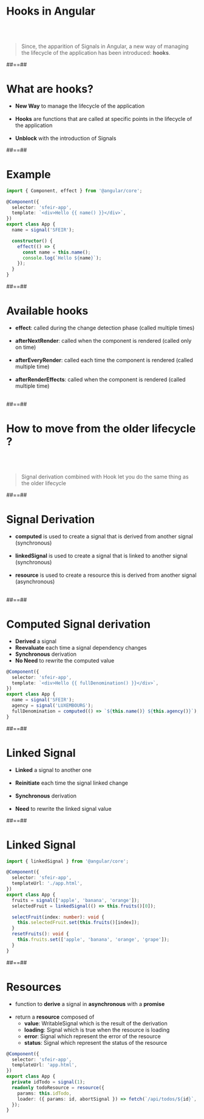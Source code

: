 # Hooks in Angular

<br/><br/>

> Since, the apparition of Signals in Angular, a new way of managing the lifecycle of the application has been introduced: **hooks**.

##==##

# What are hooks?

- **New Way** to manage the lifecycle of the application <br/><br/>
- **Hooks** are functions that are called at specific points in the lifecycle of the application <br/><br/>
- **Unblock** with the introduction of Signals

##==##

<!-- .slide: class="with-code max-height inconsolata"-->

# Example

```typescript
import { Component, effect } from '@angular/core';

@Component({
  selector: 'sfeir-app',
  template: `<div>Hello {{ name() }}</div>`,
})
export class App {
  name = signal('SFEIR');

  constructor() {
    effect(() => {
      const name = this.name();
      console.log(`Hello ${name}`);
    });
  }
}
```

<!-- .element: class="big-code"-->

##==##

# Available hooks

- **effect**: called during the change detection phase (called multiple times) <br/><br/>
- **afterNextRender**: called when the component is rendered (called only on time) <br/><br/>
- **afterEveryRender**: called each time the component is rendered (called multiple time) <br/><br/>
- **afterRenderEffects**: called when the component is rendered (called multiple time) <br/><br/>

##==##

# How to move from the older lifecycle ?

<br/><br/>

> Signal derivation combined with Hook let you do the same thing as the older lifecycle

##==##

# Signal Derivation

- **computed** is used to create a signal that is derived from another signal (synchronous)<br/><br/>
- **linkedSignal** is used to create a signal that is linked to another signal (synchronous)<br/><br/>
- **resource** is used to create a resource this is derived from another signal (asynchronous)<br/><br/>

##==##

<!-- .slide: class="with-code inconsolata"-->

# Computed Signal derivation

- **Derived** a signal
- **Reevaluate** each time a signal dependency changes
- **Synchronous** derivation
- **No Need** to rewrite the computed value

```typescript
@Component({
  selector: 'sfeir-app',
  template: `<div>Hello {{ fullDenomination() }}</div>`,
})
export class App {
  name = signal('SFEIR');
  agency = signal('LUXEMBOURG');
  fullDenomination = computed(() => `${this.name()} ${this.agency()}`); // return a Signal
}
```

<!-- .element: class="big-code"-->

##==##

# Linked Signal

- **Linked** a signal to another one <br/><br/>
- **Reinitiate** each time the signal linked change <br/><br/>
- **Synchronous** derivation <br/><br/>
- **Need** to rewrite the linked signal value

##==##

<!-- .slide: class="with-code inconsolata"-->

# Linked Signal

```typescript
import { linkedSignal } from '@angular/core';

@Component({
  selector: 'sfeir-app',
  templateUrl: './app.html',
})
export class App {
  fruits = signal(['apple', 'banana', 'orange']);
  selectedFruit = linkedSignal(() => this.fruits()[0]);

  selectFruit(index: number): void {
    this.selectedFruit.set(this.fruits()[index]);
  }
  resetFruits(): void {
    this.fruits.set(['apple', 'banana', 'orange', 'grape']);
  }
}
```

<!-- .element: class="medium-code"-->

##==##

<!-- .slide: class="with-code inconsolata"-->

# Resources

- function to **derive** a signal in **asynchronous** with a **promise** <br/><br/>
- return a **resource** composed of
  - **value**: WritableSignal which is the result of the derivation
  - **loading**: Signal which is true when the resource is loading
  - **error**: Signal which represent the error of the resource
  - **status**: Signal which represent the status of the resource

```typescript
@Component({
  selector: 'sfeir-app',
  templateUrl: 'app.html',
})
export class App {
  private idTodo = signal(1);
  readonly todoResource = resource({
    params: this.idTodo,
    loader: ({ params: id, abortSignal }) => fetch(`/api/todos/${id}`, { signal: abortSignal }).then(res => res.json()),
  });
}
```

<!-- .element: class="small-code"-->
